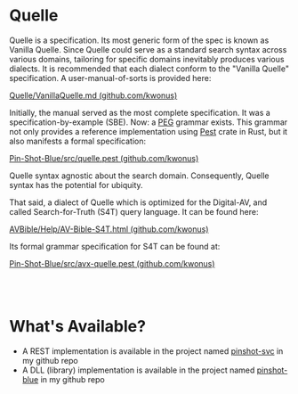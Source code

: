 # Quelle
Quelle is a specification. Its most generic form of the spec is known as Vanilla Quelle. Since Quelle could serve as a standard search syntax across various domains, tailoring for specific domains inevitably produces various dialects. It is recommended that each dialect conform to the "Vanilla Quelle" specification. A user-manual-of-sorts is provided here:

[Quelle/VanillaQuelle.md (github.com/kwonus)](https://github.com/kwonus/Quelle/blob/main/Vanilla-Quelle.md)

Initially, the manual served as the most complete specification. It was a specification-by-example (SBE). Now: a [PEG](https://bford.info/pub/lang/peg.pdf) grammar exists. This grammar not only provides a reference implementation using [Pest](https://pest.rs/) crate in Rust, but it also manifests a formal specification:

[Pin-Shot-Blue/src/quelle.pest (github.com/kwonus)](https://github.com/kwonus/Pin-Shot-Blue/blob/main/src/quelle.pest)

Quelle syntax agnostic about the search domain. Consequently, Quelle syntax has the potential for ubiquity.

That said, a dialect of Quelle which is optimized for the Digital-AV, and called Search-for-Truth (S4T) query language. It can be found here:

[AVBible/Help/AV-Bible-S4T.html (github.com/kwonus)](https://github.com/kwonus/AVBible/blob/omega/Help/AV-Bible-S4T.html)

Its formal grammar specification for S4T can be found at:

[Pin-Shot-Blue/src/avx-quelle.pest (github.com/kwonus)](https://github.com/kwonus/Pin-Shot-Blue/blob/main/src/avx-quelle.pest)





<br/></br>
# What's Available?
- A REST implementation is available in the project named [pinshot-svc](https://github.com/kwonus/pinshot-SVC) in my github repo
- A DLL (library) implementation is available in the project named [pinshot-blue](https://github.com/kwonus/pinshot-blue) in my github repo
